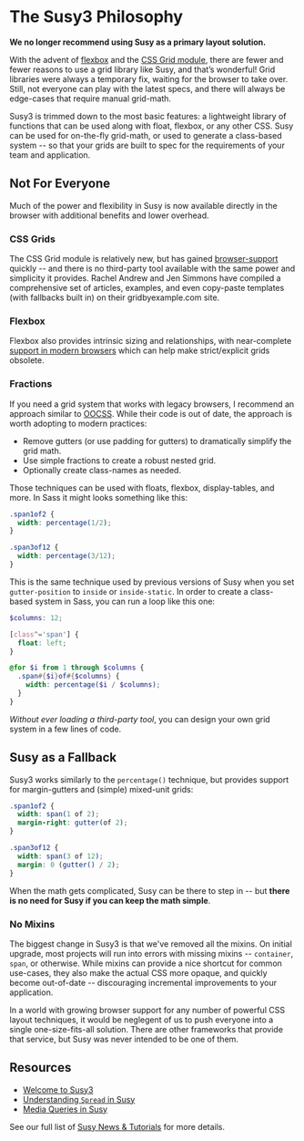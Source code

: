 # The Susy3 Philosophy

**We no longer recommend using Susy as a primary layout solution.**

With the advent of [flexbox] and the [CSS Grid module],
there are fewer and fewer reasons
to use a grid library like Susy,
and that’s wonderful!
Grid libraries were always a temporary fix,
waiting for the browser to take over.
Still, not everyone can play with the latest specs,
and there will always be edge-cases
that require manual grid-math.

[flexbox]: https://css-tricks.com/snippets/css/a-guide-to-flexbox/
[CSS Grid module]: https://css-tricks.com/snippets/css/complete-guide-grid/

Susy3 is trimmed down to the most basic features:
a lightweight library of functions
that can be used along with float, flexbox,
or any other CSS.
Susy can be used for on-the-fly grid-math,
or used to generate a class-based system --
so that your grids are built to spec
for the requirements of your team and application.


## Not For Everyone

Much of the power and flexibility in Susy
is now available directly in the browser
with additional benefits and lower overhead.

### CSS Grids

The CSS Grid module is relatively new,
but has gained [browser-support][caniuse-grid] quickly --
and there is no third-party tool available
with the same power and simplicity it provides.
Rachel Andrew and Jen Simmons have compiled
a comprehensive set of articles, examples,
and even copy-paste templates (with fallbacks built in)
on their gridbyexample.com site.

[caniuse-grid]: https://caniuse.com/#feat=css-grid

### Flexbox

Flexbox also provides intrinsic sizing and relationships,
with near-complete [support in modern browsers][caniuse-flex]
which can help make strict/explicit grids obsolete.

[caniuse-flex]: https://caniuse.com/#feat=flexbox

### Fractions

If you need a grid system
that works with legacy browsers,
I recommend an approach similar to [OOCSS].
While their code is out of date,
the approach is worth adopting to modern practices:

[OOCSS]: https://github.com/stubbornella/oocss/wiki/Grids

- Remove gutters (or use padding for gutters)
  to dramatically simplify the grid math.
- Use simple fractions to create a robust nested grid.
- Optionally create class-names as needed.

Those techniques can be used with floats, flexbox,
display-tables, and more.
In Sass it might looks something like this:

```scss
.span1of2 {
  width: percentage(1/2);
}

.span3of12 {
  width: percentage(3/12);
}
```

This is the same technique used by
previous versions of Susy
when you set `gutter-position` to `inside` or `inside-static`.
In order to create a class-based system in Sass,
you can run a loop like this one:

```scss
$columns: 12;

[class^='span'] {
  float: left;
}

@for $i from 1 through $columns {
  .span#{$i}of#{$columns} {
    width: percentage($i / $columns);
  }
}
```

*Without ever loading a third-party tool*,
you can design your own grid system
in a few lines of code.


## Susy as a Fallback

Susy3 works similarly
to the `percentage()` technique,
but provides support for margin-gutters
and (simple) mixed-unit grids:

```scss
.span1of2 {
  width: span(1 of 2);
  margin-right: gutter(of 2);
}

.span3of12 {
  width: span(3 of 12);
  margin: 0 (gutter() / 2);
}
```

When the math gets complicated,
Susy can be there to step in --
but **there is no need for Susy if you can keep the math simple**.


### No Mixins

The biggest change in Susy3 is that we've removed all the mixins.
On initial upgrade, most projects will run into errors
with missing mixins --
`container`, `span`, or otherwise.
While mixins can provide a nice shortcut for common use-cases,
they also make the actual CSS more opaque,
and quickly become out-of-date --
discouraging incremental improvements to your application.

In a world with growing browser support for
any number of powerful CSS layout techniques,
it would be neglegent of us to push everyone
into a single one-size-fits-all solution.
There are other frameworks that provide that service,
but Susy was never intended to be one of them.


## Resources

- [Welcome to Susy3](http://oddbird.net/2017/06/28/susy3)
- [Understanding `Spread` in Susy](http://oddbird.net/2017/06/13/susy-spread)
- [Media Queries in Susy](http://oddbird.net/2017/09/25/susy-use)

See our full list of [Susy News & Tutorials]
for more details.

[Susy News & Tutorials]: http://oddbird.net/susy/articles/
